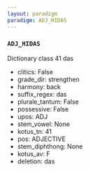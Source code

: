 ```yaml
---
layout: paradigm
paradigm: ADJ_HIDAS
---
```

### ` ADJ_HIDAS `

Dictionary class 41 das
* clitics: False
* grade_dir: strengthen
* harmony: back
* suffix_regex: das
* plurale_tantum: False
* possessive: False
* upos: ADJ
* stem_vowel: None
* kotus_tn: 41
* pos: ADJECTIVE
* stem_diphthong: None
* kotus_av: F
* deletion: das
